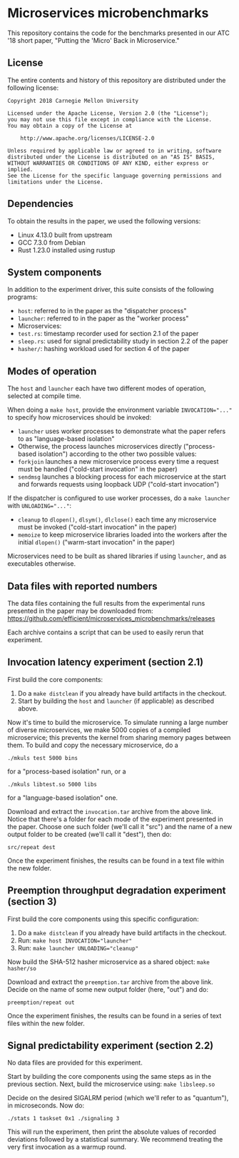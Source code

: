 Microservices microbenchmarks
=============================
This repository contains the code for the benchmarks presented in our ATC '18 short paper, "Putting the 'Micro' Back in Microservice."

License
-------
The entire contents and history of this repository are distributed under the following license:

	Copyright 2018 Carnegie Mellon University

	Licensed under the Apache License, Version 2.0 (the "License");
	you may not use this file except in compliance with the License.
	You may obtain a copy of the License at

		http://www.apache.org/licenses/LICENSE-2.0

	Unless required by applicable law or agreed to in writing, software
	distributed under the License is distributed on an "AS IS" BASIS,
	WITHOUT WARRANTIES OR CONDITIONS OF ANY KIND, either express or implied.
	See the License for the specific language governing permissions and
	limitations under the License.

Dependencies
------------
To obtain the results in the paper, we used the following versions:
* Linux 4.13.0 built from upstream
* GCC 7.3.0 from Debian
* Rust 1.23.0 installed using rustup

System components
-----------------
In addition to the experiment driver, this suite consists of the following programs:
* `host`: referred to in the paper as the "dispatcher process"
* `launcher`: referred to in the paper as the "worker process"
* Microservices:
 * `test.rs`: timestamp recorder used for section 2.1 of the paper
 * `sleep.rs`: used for signal predictability study in section 2.2 of the paper
 * `hasher/`: hashing workload used for section 4 of the paper

Modes of operation
------------------
The `host` and `launcher` each have two different modes of operation, selected at compile time.

When doing a `make host`, provide the environment variable `INVOCATION="..."` to specify how microservices should be invoked:
* `launcher` uses worker processes to demonstrate what the paper refers to as "language-based isolation"
* Otherwise, the process launches microservices directly ("process-based isolation") according to the other two possible values:
 * `forkjoin` launches a new microservice process every time a request must be handled ("cold-start invocation" in the paper)
 * `sendmsg` launches a blocking process for each microservice at the start and forwards requests using loopback UDP ("cold-start invocation")

If the dispatcher is configured to use worker processes, do a `make launcher` with `UNLOADING="..."`:
* `cleanup` to `dlopen()`, `dlsym()`, `dlclose()` each time any microservice must be invoked ("cold-start invocation" in the paper)
* `memoize` to keep microservice libraries loaded into the workers after the initial `dlopen()` ("warm-start invocation" in the paper)

Microservices need to be built as shared libraries if using `launcher`, and as executables otherwise.

Data files with reported numbers
--------------------------------
The data files containing the full results from the experimental runs presented in the paper may be downloaded from:
https://github.com/efficient/microservices_microbenchmarks/releases

Each archive contains a script that can be used to easily rerun that experiment.

Invocation latency experiment (section 2.1)
-------------------------------------------
First build the core components:
1. Do a `make distclean` if you already have build artifacts in the checkout.
2. Start by building the `host` and `launcher` (if applicable) as described above.

Now it's time to build the microservice.
To simulate running a large number of diverse microservices, we make 5000 copies of a compiled microservice;
this prevents the kernel from sharing memory pages between them.
To build and copy the necessary microservice, do a

	./mkuls test 5000 bins

for a "process-based isolation" run, or a

	./mkuls libtest.so 5000 libs

for a "language-based isolation" one.

Download and extract the `invocation.tar` archive from the above link.
Notice that there's a folder for each mode of the experiment presented in the paper.
Choose one such folder (we'll call it "src") and the name of a new output folder to be created (we'll call it "dest"), then do:

	src/repeat dest

Once the experiment finishes, the results can be found in a text file within the new folder.

Preemption throughput degradation experiment (section 3)
--------------------------------------------------------
First build the core components using this specific configuration:
1. Do a `make distclean` if you already have build artifacts in the checkout.
2. Run: `make host INVOCATION="launcher"`
3. Run: `make launcher UNLOADING="cleanup"`

Now build the SHA-512 hasher microservice as a shared object: `make hasher/so`

Download and extract the `preemption.tar` archive from the above link.
Decide on the name of some new output folder (here, "out") and do:

	preemption/repeat out

Once the experiment finishes, the results can be found in a series of text files within the new folder.

Signal predictability experiment (section 2.2)
----------------------------------------------
No data files are provided for this experiment.

Start by building the core components using the same steps as in the previous section.
Next, build the microservice using: `make libsleep.so`

Decide on the desired SIGALRM period (which we'll refer to as "quantum"), in microseconds.
Now do:

	./stats 1 taskset 0x1 ./signaling 3

This will run the experiment, then print the absolute values of recorded deviations followed by a statistical summary.
We recommend treating the very first invocation as a warmup round.
